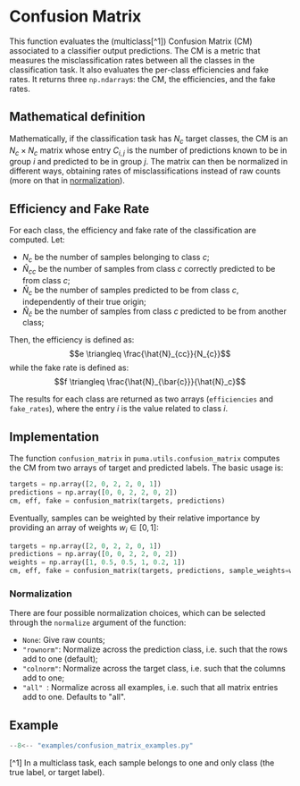 # Confusion Matrix

This function evaluates the (multiclass[^1]) Confusion Matrix (CM) associated to a classifier output predictions. The CM is a metric that measures the misclassification rates between all the classes in the classification task. It also evaluates the per-class efficiencies and fake rates. It returns three `np.ndarray`s: the CM, the efficiencies, and the fake rates.

## Mathematical definition

Mathematically, if the classification task has $N_c$ target classes, the CM is an $N_c \times N_c$ matrix whose entry $C_{i,j}$ is the number of predictions known to be in group $i$ and predicted to be in group $j$. 
The matrix can then be normalized in different ways, obtaining rates of misclassifications instead of raw counts (more on that in [normalization](#normalization)).

## Efficiency and Fake Rate

For each class, the efficiency and fake rate of the classification are computed. Let:
- $N_{c}$ be the number of samples belonging to class $c$;
- $\hat{N}_{cc}$ be the number of samples from class $c$ correctly predicted to be from class $c$;
- $\hat{N}_{c}$ be the number of samples predicted to be from class $c$, independently of their true origin;
- $\hat{N}_{\bar{c}}$ be the number of samples from class $c$ predicted to be from another class;

Then, the efficiency is defined as:
$$e \triangleq \frac{\hat{N}_{cc}}{N_{c}}$$
while the fake rate is defined as:
$$f \triangleq \frac{\hat{N}_{\bar{c}}}{\hat{N}_c}$$

The results for each class are returned as two arrays (`efficiencies` and `fake_rates`), where the entry $i$ is the value related to class $i$.

## Implementation

The function `confusion_matrix` in `puma.utils.confusion_matrix` computes the CM from two arrays of target and predicted labels. The basic usage is:
```python
targets = np.array([2, 0, 2, 2, 0, 1])
predictions = np.array([0, 0, 2, 2, 0, 2])
cm, eff, fake = confusion_matrix(targets, predictions)
```

Eventually, samples can be weighted by their relative importance by providing an array of weights $w_i \in [0,1]$:
```python
targets = np.array([2, 0, 2, 2, 0, 1])
predictions = np.array([0, 0, 2, 2, 0, 2])
weights = np.array([1, 0.5, 0.5, 1, 0.2, 1])
cm, eff, fake = confusion_matrix(targets, predictions, sample_weights=weights)
```


### Normalization

There are four possible normalization choices, which can be selected through the `normalize` argument of the function:
- `None`: Give raw counts;
- `"rownorm"`: Normalize across the prediction class, i.e. such that the rows add to one (default);
- `"colnorm"`: Normalize across the target class, i.e. such that the columns add to one;
- `"all" `: Normalize across all examples, i.e. such that all matrix entries add to one. Defaults to "all".

## Example


```py
--8<-- "examples/confusion_matrix_examples.py"
```


[^1] In a multiclass task, each sample belongs to one and only class (the true label, or target label).